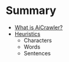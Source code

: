 # Summary

* [What is AiCrawler?](docs/what_is_aicrawler.md)
* [Heuristics](docs/Heuristics/heuristics.md)
   * Characters
   * Words
   * Sentences

